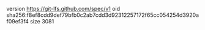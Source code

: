 version https://git-lfs.github.com/spec/v1
oid sha256:f8ef8cdd9def79bfb0c2ab7cdd3d92312257172f65cc054254d3920af09ef3f4
size 3081
